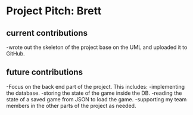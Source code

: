 # Project Pitch: Brett

## current contributions
-wrote out the skeleton of the project base on the UML and uploaded it to 
GitHub.

## future contributions
-Focus on the back end part of the project. 
    This includes:
    -implementing the database.
    -storing the state of the game inside the DB.
    -reading the state of a saved game from JSON to load the game.
    -supporting my team members in the other parts of the project as needed.